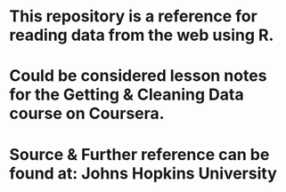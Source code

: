 # This repository is a reference for reading data from the web using R. 
# Could be considered lesson notes for the Getting & Cleaning Data course on Coursera.
# Source & Further reference can be found at: Johns Hopkins University
